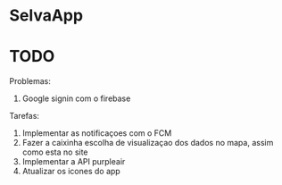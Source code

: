 # SelvaApp

# TODO
Problemas:
1. Google signin com o firebase

Tarefas:
1. Implementar as notificaçoes com o FCM
2. Fazer a caixinha escolha de visualizaçao dos dados no mapa, assim como esta no site
3. Implementar a API purpleair
4. Atualizar os icones do app
